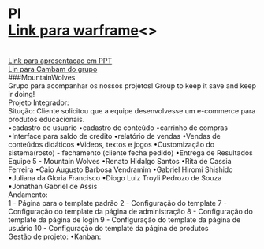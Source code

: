 # PI<br> [Link para warframe](https://www.figma.com/proto/Sffj2QonJOJ54BU4vc3pn2/SITE-EDUCANDO-PI?node-id=23%3A10&scaling=scale-down)<>
<br> [Link para apresentacao em PPT](https://fatecspgov-my.sharepoint.com/:p:/g/personal/gabriel_shishido_fatec_sp_gov_br/EfTHfAQMIvRPvMV6merWFfABGzYKXer1_XlWjxNLJbC3oQ?e=27IvIg&CID=94a1212f-d659-9e06-8ed5-0eca6a3c0da8)
<br> [Lin para Cambam do grupo](https://tasks.office.com/fatec.sp.gov.br/PT-BR/Home/Planner#/plantaskboard?groupId=84ad7180-adf8-46f2-95f3-a89e25b65f3a&planId=awiU9RKG7Eu5L8P--n9SwGQABhRW&taskId=MQXOZasWeUS10CnrF3Q5L2QAD7O4)
<br>###MountainWolves
<br>Grupo para acompanhar os nossos projetos! Group to keep it save and keep ir doing!
<br>Projeto Integrador:
<br>Situção: Cliente solicitou que a equipe desenvolvesse um e-commerce para produtos educacionais.
<br>•cadastro de usuario •cadastro de conteúdo •carrinho de compras •Interface para saldo de credito •relatório de vendas •Vendas de conteúdos didáticos •Videos, textos e jogos •Customização do sistema(rosto) - fechamento (cliente fecha pedido) •Entrega de Resultados
<br>Equipe 5 - Mountain Wolves •Renato Hidalgo Santos •Rita de Cassia Ferreira •Caio Augusto Barbosa Vendramim •Gabriel Hiromi Shishido •Juliana da Gloria Francisco •Diogo Luiz Troyli Pedrozo de Souza •Jonathan Gabriel de Assis
<br>Andamento:
<br>1 - Página para o template padrão 2 - Configuração do template 7 - Configuração do template da página de administração 8 - Configuração do template da página de login 9 - Configuração do template da página de usuário 10 - Configuração do template da página de produtos
<br>Gestão de projeto: •Kanban:
